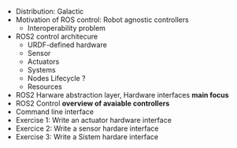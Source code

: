 
- Distribution: Galactic
- Motivation of ROS control: Robot agnostic controllers
	- Interoperability problem
- ROS2 control architecure
	- URDF-defined hardware
	- Sensor
	- Actuators
	- Systems
	- Nodes Lifecycle ?
	- Resources
- ROS2 Harware abstraction layer, Hardware interfaces **main focus**
- ROS2 Control **overview of avaiable controllers**
- Command line interface
- Exercise 1: Write an actuator hardware interface
- Exercice 2: Write a sensor hardare interface
- Exercise 3: Write a Sistem hardare interface
